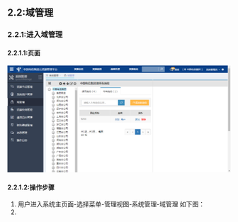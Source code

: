 ## 2.2:域管理
### 2.2.1:进入域管理
#### 2.2.1.1:页面
![](/assets/regionmanage.png)
#### 2.2.1.2:操作步骤
1. 用户进入系统主页面-选择菜单-管理视图-系统管理-域管理
如下图：
2. 
